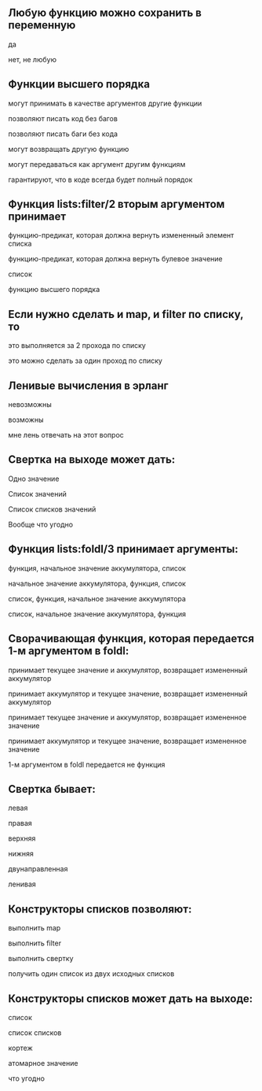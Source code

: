 ## Любую функцию можно сохранить в переменную

да

нет, не любую


## Функции высшего порядка

могут принимать в качестве аргументов другие функции

позволяют писать код без багов

позволяют писать баги без кода

могут возвращать другую функцию

могут передаваться как аргумент другим функциям

гарантируют, что в коде всегда будет полный порядок


## Функция lists:filter/2 вторым аргументом принимает

функцию-предикат, которая должна вернуть измененный элемент списка

функцию-предикат, которая должна вернуть булевое значение

список

функцию высшего порядка


## Если нужно сделать и map, и filter по списку, то

это выполняется за 2 прохода по списку

это можно сделать за один проход по списку


## Ленивые вычисления в эрланг

невозможны

возможны

мне лень отвечать на этот вопрос


## Свертка на выходе может дать:

Одно значение

Список значений

Список списков значений

Вообще что угодно


## Функция lists:foldl/3 принимает аргументы:

функция, начальное значение аккумулятора, список

начальное значение аккумулятора, функция, список

список, функция, начальное значение аккумулятора

список, начальное значение аккумулятора, функция


## Сворачивающая функция, которая передается 1-м аргументом в foldl:

принимает текущее значение и аккумулятор, возвращает измененный аккумулятор

принимает аккумулятор и текущее значение, возвращает измененный аккумулятор

принимает текущее значение и аккумулятор, возвращает измененное значение

принимает аккумулятор и текущее значение, возвращает измененное значение

1-м аргументом в foldl передается не функция


## Свертка бывает:

левая

правая

верхняя

нижняя

двунаправленная

ленивая


## Конструкторы списков позволяют:

выполнить map

выполнить filter

выполнить свертку

получить один список из двух исходных списков


## Конструкторы списков может дать на выходе:

список

список списков

кортеж

атомарное значение

что угодно
